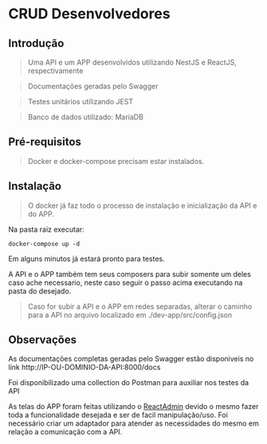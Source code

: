 # CRUD Desenvolvedores

## Introdução

> Uma API e um APP desenvolvidos utilizando NestJS e ReactJS, respectivamente

> Documentações geradas pelo Swagger

> Testes unitários utilizando JEST

> Banco de dados utilizado: MariaDB

## Pré-requisitos

> Docker e docker-compose precisam estar instalados.

## Instalação

> O docker já faz todo o processo de instalação e inicialização da API e do APP.

Na pasta raiz executar:

```
docker-compose up -d
```

Em alguns minutos já estará pronto para testes.

A API e o APP também tem seus composers para subir somente um deles caso ache necessario, neste caso seguir o passo acima  executando na pasta do desejado.

> Caso for subir a API e o APP em redes separadas, alterar o caminho para a API no arquivo localizado em ./dev-app/src/config.json

## Observações

As documentações completas geradas pelo Swagger estão disponiveis no link http://IP-OU-DOMINIO-DA-API:8000/docs

Foi disponibilizado uma collection do Postman para auxiliar nos testes da API

As telas do APP foram feitas utilizando o [ReactAdmin](https://marmelab.com/react-admin/) devido o mesmo fazer toda a funcionalidade desejada e ser de facil manipulação/uso. Foi necessário criar um adaptador para atender as necessidades do mesmo em relação a comunicação com a API.
